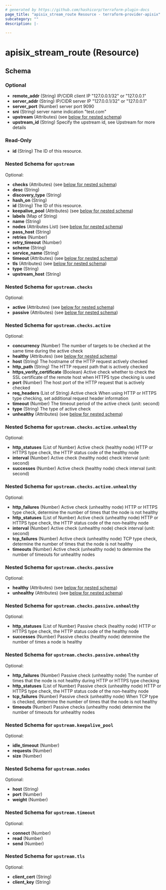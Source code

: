```yaml
---
# generated by https://github.com/hashicorp/terraform-plugin-docs
page_title: "apisix_stream_route Resource - terraform-provider-apisix"
subcategory: ""
description: |-
  
---
```


# apisix_stream_route (Resource)





<!-- schema generated by tfplugindocs -->
## Schema

### Optional

- **remote_addr** (String) IP/CIDR client IP "127.0.0.1/32" or "127.0.0.1"
- **server_addr** (String) IP/CIDR server IP "127.0.0.1/32" or "127.0.0.1"
- **server_port** (Number) server port 9090
- **sni** (String) server name indication "test.com"
- **upstream** (Attributes) (see [below for nested schema](#nestedatt--upstream))
- **upstream_id** (String) Specify the upstream id, see Upstream for more details

### Read-Only

- **id** (String) The ID of this resource.

<a id="nestedatt--upstream"></a>
### Nested Schema for `upstream`

Optional:

- **checks** (Attributes) (see [below for nested schema](#nestedatt--upstream--checks))
- **desc** (String)
- **discovery_type** (String)
- **hash_on** (String)
- **id** (String) The ID of this resource.
- **keepalive_pool** (Attributes) (see [below for nested schema](#nestedatt--upstream--keepalive_pool))
- **labels** (Map of String)
- **name** (String)
- **nodes** (Attributes List) (see [below for nested schema](#nestedatt--upstream--nodes))
- **pass_host** (String)
- **retries** (Number)
- **retry_timeout** (Number)
- **scheme** (String)
- **service_name** (String)
- **timeout** (Attributes) (see [below for nested schema](#nestedatt--upstream--timeout))
- **tls** (Attributes) (see [below for nested schema](#nestedatt--upstream--tls))
- **type** (String)
- **upstream_host** (String)

<a id="nestedatt--upstream--checks"></a>
### Nested Schema for `upstream.checks`

Optional:

- **active** (Attributes) (see [below for nested schema](#nestedatt--upstream--checks--active))
- **passive** (Attributes) (see [below for nested schema](#nestedatt--upstream--checks--passive))

<a id="nestedatt--upstream--checks--active"></a>
### Nested Schema for `upstream.checks.active`

Optional:

- **concurrency** (Number) The number of targets to be checked at the same time during the active check
- **healthy** (Attributes) (see [below for nested schema](#nestedatt--upstream--checks--active--healthy))
- **host** (String) The hostname of the HTTP request actively checked
- **http_path** (String) The HTTP request path that is actively checked
- **https_verify_certificate** (Boolean) Active check whether to check the SSL certificate of the remote host when HTTPS type checking is used
- **port** (Number) The host port of the HTTP request that is actively checked
- **req_headers** (List of String) Active check When using HTTP or HTTPS type checking, set additional request header information
- **timeout** (Number) The timeout period of the active check (unit: second)
- **type** (String) The type of active check
- **unhealthy** (Attributes) (see [below for nested schema](#nestedatt--upstream--checks--active--unhealthy))

<a id="nestedatt--upstream--checks--active--healthy"></a>
### Nested Schema for `upstream.checks.active.unhealthy`

Optional:

- **http_statuses** (List of Number) Active check (healthy node) HTTP or HTTPS type check, the HTTP status code of the healthy node
- **interval** (Number) Active check (healthy node) check interval (unit: second)
- **successes** (Number) Active check (healthy node) check interval (unit: second)


<a id="nestedatt--upstream--checks--active--unhealthy"></a>
### Nested Schema for `upstream.checks.active.unhealthy`

Optional:

- **http_failures** (Number) Active check (unhealthy node) HTTP or HTTPS type check, determine the number of times that the node is not healthy
- **http_statuses** (List of Number) Active check (unhealthy node) HTTP or HTTPS type check, the HTTP status code of the non-healthy node
- **interval** (Number) Active check (unhealthy node) check interval (unit: second)
- **tcp_failures** (Number) Active check (unhealthy node) TCP type check, determine the number of times that the node is not healthy
- **timeouts** (Number) Active check (unhealthy node) to determine the number of timeouts for unhealthy nodes



<a id="nestedatt--upstream--checks--passive"></a>
### Nested Schema for `upstream.checks.passive`

Optional:

- **healthy** (Attributes) (see [below for nested schema](#nestedatt--upstream--checks--passive--healthy))
- **unhealthy** (Attributes) (see [below for nested schema](#nestedatt--upstream--checks--passive--unhealthy))

<a id="nestedatt--upstream--checks--passive--healthy"></a>
### Nested Schema for `upstream.checks.passive.unhealthy`

Optional:

- **http_statuses** (List of Number) Passive check (healthy node) HTTP or HTTPS type check, the HTTP status code of the healthy node
- **successes** (Number) Passive checks (healthy node) determine the number of times a node is healthy


<a id="nestedatt--upstream--checks--passive--unhealthy"></a>
### Nested Schema for `upstream.checks.passive.unhealthy`

Optional:

- **http_failures** (Number) Passive check (unhealthy node) The number of times that the node is not healthy during HTTP or HTTPS type checking
- **http_statuses** (List of Number) Passive check (unhealthy node) HTTP or HTTPS type check, the HTTP status code of the non-healthy node
- **tcp_failures** (Number) Passive check (unhealthy node) When TCP type is checked, determine the number of times that the node is not healthy
- **timeouts** (Number) Passive checks (unhealthy node) determine the number of timeouts for unhealthy nodes




<a id="nestedatt--upstream--keepalive_pool"></a>
### Nested Schema for `upstream.keepalive_pool`

Optional:

- **idle_timeout** (Number)
- **requests** (Number)
- **size** (Number)


<a id="nestedatt--upstream--nodes"></a>
### Nested Schema for `upstream.nodes`

Optional:

- **host** (String)
- **port** (Number)
- **weight** (Number)


<a id="nestedatt--upstream--timeout"></a>
### Nested Schema for `upstream.timeout`

Optional:

- **connect** (Number)
- **read** (Number)
- **send** (Number)


<a id="nestedatt--upstream--tls"></a>
### Nested Schema for `upstream.tls`

Optional:

- **client_cert** (String)
- **client_key** (String)


